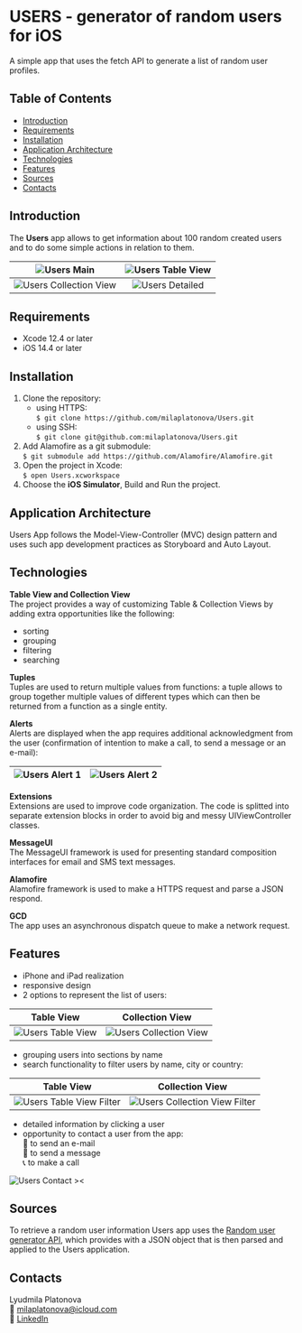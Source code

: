 # USERS - generator of random users for iOS
A simple app that uses the fetch API to generate a list of random user profiles.

## Table of Contents
* [Introduction](#introduction)
* [Requirements](#requirements)
* [Installation](#installation)
* [Application Architecture](#application-architecture)
* [Technologies](#technologies)
* [Features](#features)
* [Sources](#sources)
* [Contacts](#contacts)

## Introduction
The **Users** app allows to get information about 100 random created users and to do some simple actions in relation to them.  

![Users Main](Demo/UsersMain.png) | ![Users Table View](Demo/UsersTableView.png)  
:-------------------------------: | :-------------------------------:
![Users Collection View](Demo/UsersCollectionView.png) | ![Users Detailed](Demo/UsersDetailed.png)

## Requirements
* Xcode 12.4 or later
* iOS 14.4 or later

## Installation
1. Clone the repository:  
   * using HTTPS:  
`$ git clone https://github.com/milaplatonova/Users.git`
    * using SSH:  
`$ git clone git@github.com:milaplatonova/Users.git`
1. Add Alamofire as a git submodule:  
`$ git submodule add https://github.com/Alamofire/Alamofire.git`
1. Open the project in Xcode:  
`$ open Users.xcworkspace`
1. Choose the **iOS Simulator**, Build and Run the project.

## Application Architecture
Users App follows the Model-View-Controller (MVC) design pattern and uses such app development practices as Storyboard and Auto Layout.

## Technologies
**Table View and Collection View**  
The project provides a way of customizing Table & Collection Views by adding extra opportunities like the following:  
* sorting
* grouping
* filtering
* searching
  
**Tuples**  
Tuples are used to return multiple values from functions: a tuple allows to group together multiple values of different types which can then be returned from a function as a single entity.  
  
**Alerts**  
Alerts are displayed when the app requires additional acknowledgment from the user (confirmation of intention to make a call, to send a message or an e-mail):  

![Users Alert 1](Demo/UsersAlert1.png) | ![Users Alert 2](Demo/UsersAlert2.png)
:------------------------------------: | :------------------------------------:
  
**Extensions**  
Extensions are used to improve code organization. The code is splitted into separate extension blocks in order to avoid big and messy UIViewController classes.  
  
**MessageUI**  
The MessageUI framework is used for presenting standard composition interfaces for email and SMS text messages.  
  
**Alamofire**  
Alamofire framework is used to make a HTTPS request and parse a JSON respond.  
  
**GCD**  
The app uses an asynchronous dispatch queue to make a network request.  

## Features
* iPhone and iPad realization
* responsive design
* 2 options to represent the list of users:  

 __Table View__ | __Collection View__
:-------------: | :--------------:
![Users Table View](Demo/UsersTableView.gif) | ![Users Collection View](Demo/UsersCollectionView.gif)

* grouping users into sections by name
* search functionality to filter users by name, city or country:  

 __Table View__ | __Collection View__
:-------------: | :--------------:
![Users Table View Filter](Demo/UsersTableViewFiltering.gif) | ![Users Collection View Filter](Demo/UsersCollectionViewFiltering.gif)

* detailed information by clicking a user
* opportunity to contact a user from the app:  
 :email: to send an e-mail  
 :iphone: to send a message  
 :telephone_receiver: to make a call  

![Users Contact ><](Demo/UsersContact.gif)
  
## Sources
To retrieve a random user information Users app uses the [Random user generator API](https://randomuser.me), which provides with a JSON object that is then parsed and applied to the Users application.  
  
## Contacts
Lyudmila Platonova  
:email: milaplatonova@icloud.com  
:bust_in_silhouette: [LinkedIn](https://www.linkedin.com/in/lyudmilaplatonova/)


